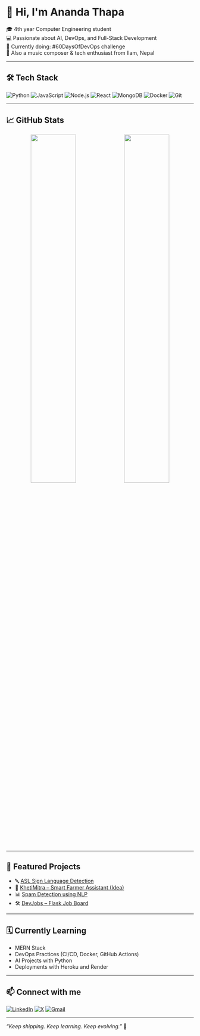 # 👋 Hi, I'm Ananda Thapa

🎓 4th year Computer Engineering student  
💻 Passionate about AI, DevOps, and Full-Stack Development  
🚀 Currently doing: #60DaysOfDevOps challenge  
🎸 Also a music composer & tech enthusiast from Ilam, Nepal

---

## 🛠️ Tech Stack

![Python](https://img.shields.io/badge/Python-3776AB?style=for-the-badge&logo=python&logoColor=white)
![JavaScript](https://img.shields.io/badge/JavaScript-F7DF1E?style=for-the-badge&logo=javascript&logoColor=black)
![Node.js](https://img.shields.io/badge/Node.js-339933?style=for-the-badge&logo=nodedotjs&logoColor=white)
![React](https://img.shields.io/badge/React-20232A?style=for-the-badge&logo=react&logoColor=61DAFB)
![MongoDB](https://img.shields.io/badge/MongoDB-4EA94B?style=for-the-badge&logo=mongodb&logoColor=white)
![Docker](https://img.shields.io/badge/Docker-2496ED?style=for-the-badge&logo=docker&logoColor=white)
![Git](https://img.shields.io/badge/Git-F05032?style=for-the-badge&logo=git&logoColor=white)

---

## 📈 GitHub Stats

<p align="center">
  <img src="https://github-readme-stats.vercel.app/api?username=aanandahero&show_icons=true&theme=radical" width="49%" />
  <img src="https://github-readme-streak-stats.herokuapp.com/?user=aanandahero&theme=radical" width="49%" />
</p>

---

## 🚀 Featured Projects

- 🔤 [ASL Sign Language Detection](https://github.com/aanandahero/ASL-detection-py)  
- 🌱 [KhetiMitra – Smart Farmer Assistant (Idea)](https://github.com/aanandahero)  
- 📊 [Spam Detection using NLP](https://github.com/aanandahero/spam_detection)  
- 🛠️ [DevJobs – Flask Job Board](https://github.com/aanandahero/devjobs)

---

## 🗓️ Currently Learning

- MERN Stack
- DevOps Practices (CI/CD, Docker, GitHub Actions)
- AI Projects with Python
- Deployments with Heroku and Render

---

## 📫 Connect with me

[![LinkedIn](https://img.shields.io/badge/LinkedIn-Ananda%20Thapa-blue?style=for-the-badge&logo=linkedin)](https://www.linkedin.com/in/ananda-thapa-56403725a/)
[![X](https://img.shields.io/badge/X-%40aanandahero-black?style=for-the-badge&logo=twitter)](https://x.com/aanandahero)
[![Gmail](https://img.shields.io/badge/Gmail-aanandahero%40gmail.com-D14836?style=for-the-badge&logo=gmail&logoColor=white)](mailto:aanandahero@gmail.com)

---

_“Keep shipping. Keep learning. Keep evolving.”_ 🚀
